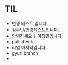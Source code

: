 # TIL

- 변경 테스트 입니다. 
- 김주빈/변경테스트입니다.
- 안녕하세요ㅔ 이창민입니다.
- pull check
- 리얼 마지막입니다..
- gyuri branch
- 
